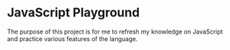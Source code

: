 # JavaScript Playground

The purpose of this project is for me to refresh my knowledge on JavaScript and practice various features of the language.